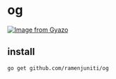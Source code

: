 # og

[![Image from Gyazo](https://i.gyazo.com/1435dc8de3c9ca2f40279d8988e1bcab.gif)](https://gyazo.com/1435dc8de3c9ca2f40279d8988e1bcab)

## install

```
go get github.com/ramenjuniti/og
```